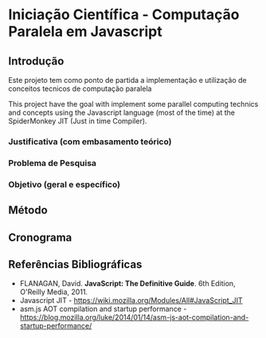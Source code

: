 # Iniciação Científica - Computação Paralela em Javascript

## Introdução
Este projeto tem como ponto de partida a implementação e utilização de conceitos tecnicos de computação paralela

This project have the goal with implement some parallel computing technics and concepts using the Javascript language (most of the time) at the SpiderMonkey JIT (Just in time Compiler).

### Justificativa (com embasamento teórico)


### Problema de Pesquisa


### Objetivo (geral e específico)


## Método


## Cronograma


## Referências Bibliográficas
 - FLANAGAN, David. **JavaScript: The Definitive Guide**. 6th Edition, O'Reilly Media, 2011. 
 - Javascript JIT - https://wiki.mozilla.org/Modules/All#JavaScript_JIT
 - asm.js AOT compilation and startup performance - https://blog.mozilla.org/luke/2014/01/14/asm-js-aot-compilation-and-startup-performance/
